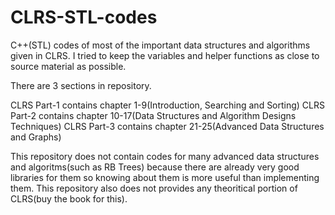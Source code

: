 # CLRS-STL-codes
C++(STL) codes of most of the important data structures and algorithms given in CLRS. I tried to keep the variables and helper functions as close to source material as possible.

There are 3 sections in repository.

CLRS Part-1 contains chapter 1-9(Introduction, Searching and Sorting)
CLRS Part-2 contains chapter 10-17(Data Structures and Algorithm Designs Techniques)
CLRS Part-3 contains chapter 21-25(Advanced Data Structures and Graphs)

This repository does not contain codes for many advanced data structures and algoritms(such as RB Trees) because there are already very good libraries for them so knowing about them is more useful than implementing them.
This repository also does not provides any theoritical portion of CLRS(buy the book for this).

